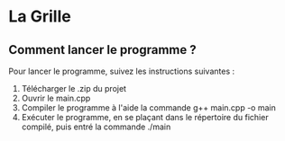 La Grille
=============

Comment lancer le programme ?
-----------------------------------
Pour lancer le programme, suivez les instructions suivantes :
1. Télécharger le .zip du projet
2. Ouvrir le main.cpp
3. Compiler le programme à l'aide la commande g++ main.cpp -o main
4. Exécuter le programme, en se plaçant dans le répertoire du fichier compilé, puis entré la commande ./main

